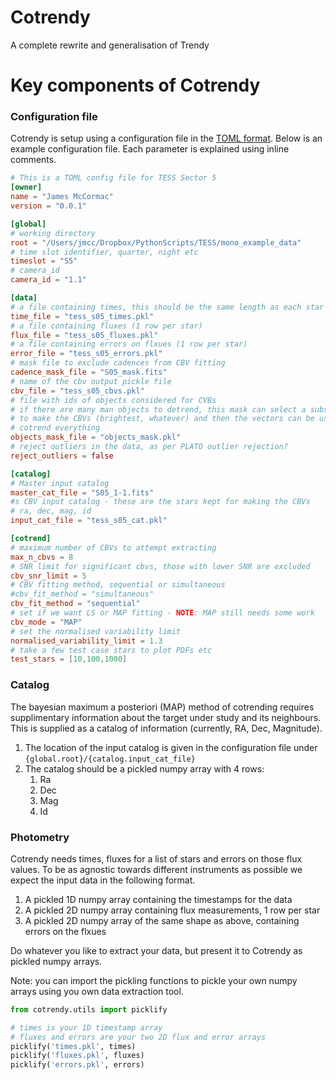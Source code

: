 # Cotrendy

A complete rewrite and generalisation of Trendy

# Key components of Cotrendy

### Configuration file

Cotrendy is setup using a configuration file in the [TOML format](https://github.com/toml-lang/toml). Below is an example configuration file. Each parameter is explained using inline comments.

```toml
# This is a TOML config file for TESS Sector 5
[owner]
name = "James McCormac"
version = "0.0.1"

[global]
# working directory
root = "/Users/jmcc/Dropbox/PythonScripts/TESS/mono_example_data"
# time slot identifier, quarter, night etc
timeslot = "S5"
# camera_id
camera_id = "1.1"

[data]
# a file containing times, this should be the same length as each star row below
time_file = "tess_s05_times.pkl"
# a file containing fluxes (1 row per star)
flux_file = "tess_s05_fluxes.pkl"
# a file containing errors on flxues (1 row per star)
error_file = "tess_s05_errors.pkl"
# mask file to exclude cadences from CBV fitting
cadence_mask_file = "S05_mask.fits"
# name of the cbv output pickle file
cbv_file = "tess_s05_cbvs.pkl"
# file with ids of objects considered for CVBs
# if there are many man objects to detrend, this mask can select a subset
# to make the CBVs (brightest, whatever) and then the vectors can be used to
# cotrend everything
objects_mask_file = "objects_mask.pkl"
# reject outliers in the data, as per PLATO outlier rejection?
reject_outliers = false

[catalog]
# Master input catalog
master_cat_file = "S05_1-1.fits"
#s CBV input catalog - these are the stars kept for making the CBVs
# ra, dec, mag, id
input_cat_file = "tess_s05_cat.pkl"

[cotrend]
# maximum number of CBVs to attempt extracting
max_n_cbvs = 8
# SNR limit for significant cbvs, those with lower SNR are excluded
cbv_snr_limit = 5
# CBV fitting method, sequential or simultaneous
#cbv_fit_method = "simultaneous"
cbv_fit_method = "sequential"
# set if we want LS or MAP fitting - NOTE: MAP still needs some work
cbv_mode = "MAP"
# set the normalised variability limit
normalised_variability_limit = 1.3
# take a few test case stars to plot PDFs etc
test_stars = [10,100,1000]
```

### Catalog

The bayesian maximum a posteriori (MAP) method of cotrending requires supplimentary information about the target under study and its neighbours. This is supplied as a catalog of information (currently, RA, Dec, Magnitude).

   1. The location of the input catalog is given in the configuration file under ```{global.root}/{catalog.input_cat_file}```
   1. The catalog should be a pickled numpy array with 4 rows:
      1. Ra
      1. Dec
      1. Mag
      1. Id

### Photometry

Cotrendy needs times, fluxes for a list of stars and errors on those flux values. To be as agnostic
towards different instruments as possible we expect the input data in the following format.

   1. A pickled 1D numpy array containing the timestamps for the data
   1. A pickled 2D numpy array containing flux measurements, 1 row per star
   1. A pickled 2D numpy array of the same shape as above, containing errors on the flxues

Do whatever you like to extract your data, but present it to Cotrendy as pickled numpy arrays.

Note: you can import the pickling functions to pickle your own numpy arrays using you own data extraction 
tool.

```python
from cotrendy.utils import picklify

# times is your 1D timestamp array
# fluxes and errors are your two 2D flux and error arrays
picklify('times.pkl', times)
picklify('fluxes.pkl', fluxes)
picklify('errors.pkl', errors)
```
